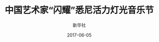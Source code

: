 ---
layout: page
title:  "中国艺术家“闪耀”悉尼活力灯光音乐节"
date:   2017-06-05 
description: 悉尼灯光音乐节是南半球最大的集灯光、音乐和创意于一体的综合体验活动，今年的灯光音乐节自５月２６日至６月１７日举行，其中四名中国灯光艺术家的作品更是获得了大量的观众关注。
image: 
categories: press
eurl: http://xinhua-rss.zhongguowangshi.com/13698/-2369365658050701942/1909008.html
# Information for the author block
author: 新华社
---